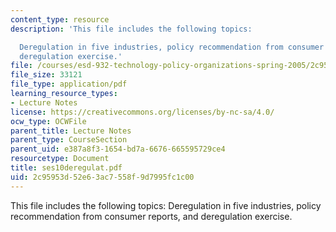 ```yaml
---
content_type: resource
description: 'This file includes the following topics:

  Deregulation in five industries, policy recommendation from consumer reports, and
  deregulation exercise.'
file: /courses/esd-932-technology-policy-organizations-spring-2005/2c95953d52e63ac7558f9d7995fc1c00_ses10deregulat.pdf
file_size: 33121
file_type: application/pdf
learning_resource_types:
- Lecture Notes
license: https://creativecommons.org/licenses/by-nc-sa/4.0/
ocw_type: OCWFile
parent_title: Lecture Notes
parent_type: CourseSection
parent_uid: e387a8f3-1654-bd7a-6676-665595729ce4
resourcetype: Document
title: ses10deregulat.pdf
uid: 2c95953d-52e6-3ac7-558f-9d7995fc1c00
---
```

This file includes the following topics:
Deregulation in five industries, policy recommendation from consumer reports, and deregulation exercise.